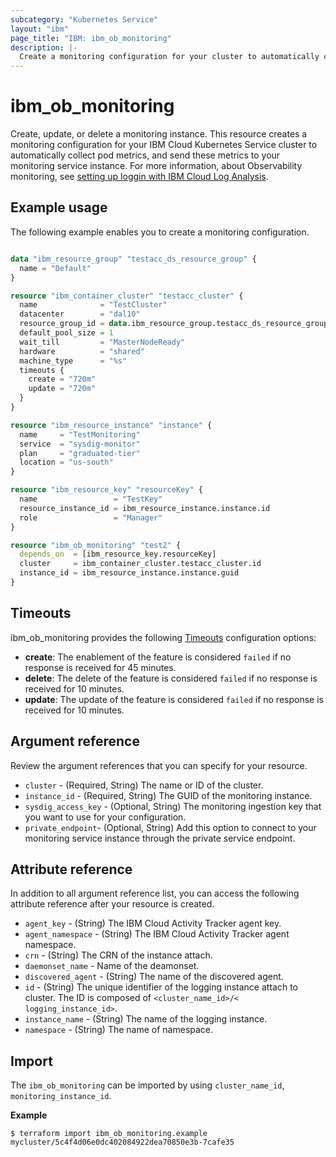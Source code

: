 ```yaml
---
subcategory: "Kubernetes Service"
layout: "ibm"
page_title: "IBM: ibm_ob_monitoring"
description: |-
  Create a monitoring configuration for your cluster to automatically collect pod logs and send them to IBM Log Analysis.
---
```


# ibm_ob_monitoring
Create, update, or delete a monitoring instance. This resource creates a monitoring configuration for your IBM Cloud Kubernetes Service cluster to automatically collect pod metrics, and send these metrics to your monitoring service instance. For more information, about Observability monitoring, see [setting up loggin with IBM Cloud Log Analysis](https://cloud.ibm.com/docs/containers?topic=containers-istio-health).

## Example usage
The following example enables you to create a monitoring configuration. 

```terraform

data "ibm_resource_group" "testacc_ds_resource_group" {
  name = "Default"
}

resource "ibm_container_cluster" "testacc_cluster" {
  name              = "TestCluster"
  datacenter        = "dal10"
  resource_group_id = data.ibm_resource_group.testacc_ds_resource_group.id
  default_pool_size = 1
  wait_till         = "MasterNodeReady"
  hardware          = "shared"
  machine_type      = "%s"
  timeouts {
    create = "720m"
    update = "720m"
  }
}

resource "ibm_resource_instance" "instance" {
  name     = "TestMonitoring"
  service  = "sysdig-monitor"
  plan     = "graduated-tier"
  location = "us-south"
}

resource "ibm_resource_key" "resourceKey" {
  name                 = "TestKey"
  resource_instance_id = ibm_resource_instance.instance.id
  role                 = "Manager"
}

resource "ibm_ob_monitoring" "test2" {
  depends_on  = [ibm_resource_key.resourceKey]
  cluster     = ibm_container_cluster.testacc_cluster.id
  instance_id = ibm_resource_instance.instance.guid
}

```

## Timeouts

ibm_ob_monitoring provides the following [Timeouts](https://www.terraform.io/docs/language/resources/syntax.html) configuration options:

- **create**: The enablement of the feature is considered `failed` if no response is received for 45 minutes.
- **delete**: The delete of the feature is considered `failed` if no response is received for 10 minutes. 
- **update**: The update of the feature is considered `failed` if no response is received for 10 minutes. 


## Argument reference
Review the argument references that you can specify for your resource. 

- `cluster` - (Required, String) The name or ID of the cluster.
- `instance_id` - (Required, String) The GUID of the monitoring instance.
- `sysdig_access_key` - (Optional, String) The monitoring ingestion key that you want to use for your configuration.
- `private_endpoint`- (Optional, String)  Add this option to connect to your monitoring service instance through the private service endpoint.


## Attribute reference
In addition to all argument reference list, you can access the following attribute reference after your resource is created.

- `agent_key` - (String) The IBM Cloud Activity Tracker agent key.
- `agent_namespace` - (String) The IBM Cloud Activity Tracker agent namespace.
- `crn` - (String) The CRN of the instance attach.
- `daemonset_name` - Name of the deamonset.
- `discovered_agent` - (String) The name of the discovered agent.
- `id` - (String) The unique identifier of the logging instance attach to cluster. The ID is composed of `<cluster_name_id>/< logging_instance_id>`.
- `instance_name` - (String) The name of the logging instance.
- `namespace` - (String) The name of namespace.

## Import
The `ibm_ob_monitoring` can be imported by using `cluster_name_id`, `monitoring_instance_id`.

**Example**

```
$ terraform import ibm_ob_monitoring.example mycluster/5c4f4d06e0dc402084922dea70850e3b-7cafe35
```
